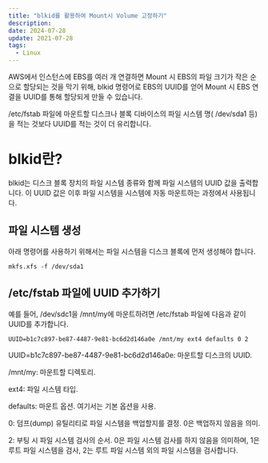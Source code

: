 ```yaml
---
title: "blkid를 활용하여 Mount시 Volume 고정하기"
description:
date: 2024-07-28
update: 2021-07-28
tags:
  - Linux
---
```

AWS에서 인스턴스에 EBS를 여러 개 연결하면 Mount 시 EBS의 파일 크기가 작은 순으로 할당되는 것을 막기 위해, blkid 명령어로 EBS의 UUID를 얻어 Mount 시 EBS 연결을 UUID를 통해 할당되게 만들 수 있습니다.

/etc/fstab 파일에 마운트할 디스크나 블록 디바이스의 파일 시스템 명( /dev/sda1 등)을 적는 것보다 UUID를 적는 것이 더 유리합니다.

# blkid란?
blkid는 디스크 블록 장치의 파일 시스템 종류와 함께 파일 시스템의 UUID 값을 출력합니다. 이 UUID 값은 이후 파일 시스템을 시스템에 자동 마운트하는 과정에서 사용됩니다.

## 파일 시스템 생성
아래 명령어를 사용하기 위해서는 파일 시스템을 디스크 블록에 먼저 생성해야 합니다.

```shell
mkfs.xfs -f /dev/sda1
```
## /etc/fstab 파일에 UUID 추가하기
예를 들어, /dev/sdc1을 /mnt/my에 마운트하려면 /etc/fstab 파일에 다음과 같이 UUID를 추가합니다.

```shell
UUID=b1c7c897-be87-4487-9e81-bc6d2d146a0e /mnt/my ext4 defaults 0 2
```
UUID=b1c7c897-be87-4487-9e81-bc6d2d146a0e: 마운트할 디스크의 UUID.

/mnt/my: 마운트할 디렉토리.

ext4: 파일 시스템 타입.

defaults: 마운트 옵션. 여기서는 기본 옵션을 사용.

0: 덤프(dump) 유틸리티로 파일 시스템을 백업할지를 결정. 0은 백업하지 않음을 의미.

2: 부팅 시 파일 시스템 검사의 순서. 0은 파일 시스템 검사를 하지 않음을 의미하며, 1은 루트 파일 시스템을 검사, 2는 루트 파일 시스템 외의 파일 시스템을 검사합니다.